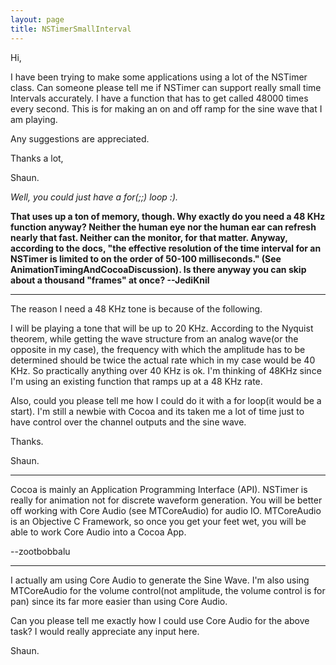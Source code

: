```yaml
---
layout: page
title: NSTimerSmallInterval
---
```


Hi,

I have been trying to make some applications using a lot of the NSTimer class. Can someone please tell me if NSTimer can support really small time Intervals accurately. I have a function that has to get called 48000 times every second. This is for making an on and off ramp for the sine wave that I am playing. 

Any suggestions are appreciated.

Thanks a lot,
 
Shaun.



*Well, you could just have a for(;;) loop :).*

**That uses up a ton of memory, though. Why exactly do you need a 48 KHz function anyway? Neither the human eye nor the human ear can refresh nearly that fast. Neither can the monitor, for that matter. Anyway, according to the docs, "the effective resolution of the time interval for an NSTimer is limited to on the order of 50-100 milliseconds." (See AnimationTimingAndCocoaDiscussion). Is there anyway you can skip about a thousand "frames" at once? --JediKnil** 

----

The reason I need a 48 KHz tone is because of the following. 

I will be playing a tone that will be up to 20 KHz. According to the Nyquist theorem, while getting the wave structure from an analog wave(or the opposite in my case), the frequency with which the amplitude has to be determined should be twice the actual rate which in my case would be 40 KHz. So practically anything over 40 KHz is ok. I'm thinking of 48KHz since I'm using an existing function that ramps up at a 48 KHz rate.

Also, could you please tell me how I could do it with a for loop(it would be a start). I'm still a newbie with Cocoa and its taken me a lot of time just to have control over the channel outputs and the sine wave. 

Thanks.

Shaun.


----

Cocoa is mainly an Application Programming Interface (API). NSTimer is really for animation not for discrete waveform generation. You will be better off working with Core Audio (see MTCoreAudio) for audio IO. MTCoreAudio is an Objective C Framework, so once you get your feet wet, you will be able to work Core Audio into a Cocoa App. 

--zootbobbalu

----

I actually am using Core Audio to generate the Sine Wave. I'm also using MTCoreAudio for the volume control(not amplitude, the volume control is for pan) since its far more easier than using Core Audio.

Can you please tell me exactly how I could use Core Audio for the above task? I would really appreciate any input here.

Shaun.

